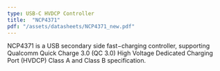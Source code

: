 ```yaml
---
type: USB-C HVDCP Controller
title:  "NCP4371"
pdf: "/assets/datasheets/NCP4371_new.pdf"
---
```


NCP4371 is a USB secondary side fast−charging controller, supporting Qualcomm Quick Charge 3.0 (QC 3.0) High Voltage Dedicated Charging Port (HVDCP) Class A and Class B specification.
